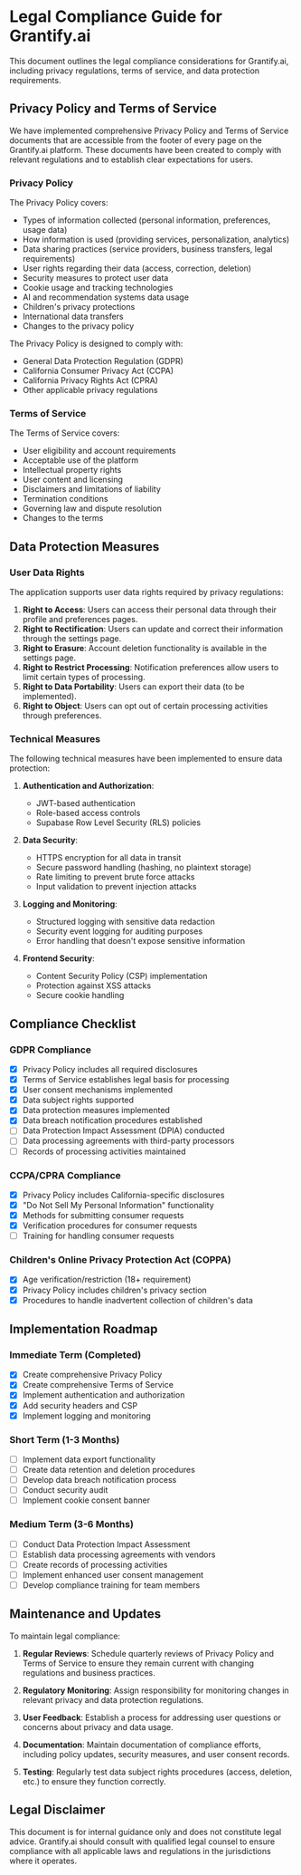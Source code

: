 # Legal Compliance Guide for Grantify.ai

This document outlines the legal compliance considerations for Grantify.ai, including privacy regulations, terms of service, and data protection requirements.

## Privacy Policy and Terms of Service

We have implemented comprehensive Privacy Policy and Terms of Service documents that are accessible from the footer of every page on the Grantify.ai platform. These documents have been created to comply with relevant regulations and to establish clear expectations for users.

### Privacy Policy

The Privacy Policy covers:

- Types of information collected (personal information, preferences, usage data)
- How information is used (providing services, personalization, analytics)
- Data sharing practices (service providers, business transfers, legal requirements)
- User rights regarding their data (access, correction, deletion)
- Security measures to protect user data
- Cookie usage and tracking technologies
- AI and recommendation systems data usage
- Children's privacy protections
- International data transfers
- Changes to the privacy policy

The Privacy Policy is designed to comply with:
- General Data Protection Regulation (GDPR)
- California Consumer Privacy Act (CCPA)
- California Privacy Rights Act (CPRA)
- Other applicable privacy regulations

### Terms of Service

The Terms of Service covers:

- User eligibility and account requirements
- Acceptable use of the platform
- Intellectual property rights
- User content and licensing
- Disclaimers and limitations of liability
- Termination conditions
- Governing law and dispute resolution
- Changes to the terms

## Data Protection Measures

### User Data Rights

The application supports user data rights required by privacy regulations:

1. **Right to Access**: Users can access their personal data through their profile and preferences pages.
2. **Right to Rectification**: Users can update and correct their information through the settings page.
3. **Right to Erasure**: Account deletion functionality is available in the settings page.
4. **Right to Restrict Processing**: Notification preferences allow users to limit certain types of processing.
5. **Right to Data Portability**: Users can export their data (to be implemented).
6. **Right to Object**: Users can opt out of certain processing activities through preferences.

### Technical Measures

The following technical measures have been implemented to ensure data protection:

1. **Authentication and Authorization**:
   - JWT-based authentication
   - Role-based access controls
   - Supabase Row Level Security (RLS) policies

2. **Data Security**:
   - HTTPS encryption for all data in transit
   - Secure password handling (hashing, no plaintext storage)
   - Rate limiting to prevent brute force attacks
   - Input validation to prevent injection attacks

3. **Logging and Monitoring**:
   - Structured logging with sensitive data redaction
   - Security event logging for auditing purposes
   - Error handling that doesn't expose sensitive information

4. **Frontend Security**:
   - Content Security Policy (CSP) implementation
   - Protection against XSS attacks
   - Secure cookie handling

## Compliance Checklist

### GDPR Compliance

- [x] Privacy Policy includes all required disclosures
- [x] Terms of Service establishes legal basis for processing
- [x] User consent mechanisms implemented
- [x] Data subject rights supported
- [x] Data protection measures implemented
- [x] Data breach notification procedures established
- [ ] Data Protection Impact Assessment (DPIA) conducted
- [ ] Data processing agreements with third-party processors
- [ ] Records of processing activities maintained

### CCPA/CPRA Compliance

- [x] Privacy Policy includes California-specific disclosures
- [x] "Do Not Sell My Personal Information" functionality
- [x] Methods for submitting consumer requests
- [x] Verification procedures for consumer requests
- [ ] Training for handling consumer requests

### Children's Online Privacy Protection Act (COPPA)

- [x] Age verification/restriction (18+ requirement)
- [x] Privacy Policy includes children's privacy section
- [x] Procedures to handle inadvertent collection of children's data

## Implementation Roadmap

### Immediate Term (Completed)

- [x] Create comprehensive Privacy Policy
- [x] Create comprehensive Terms of Service
- [x] Implement authentication and authorization
- [x] Add security headers and CSP
- [x] Implement logging and monitoring

### Short Term (1-3 Months)

- [ ] Implement data export functionality
- [ ] Create data retention and deletion procedures
- [ ] Develop data breach notification process
- [ ] Conduct security audit
- [ ] Implement cookie consent banner

### Medium Term (3-6 Months)

- [ ] Conduct Data Protection Impact Assessment
- [ ] Establish data processing agreements with vendors
- [ ] Create records of processing activities
- [ ] Implement enhanced user consent management
- [ ] Develop compliance training for team members

## Maintenance and Updates

To maintain legal compliance:

1. **Regular Reviews**: Schedule quarterly reviews of Privacy Policy and Terms of Service to ensure they remain current with changing regulations and business practices.

2. **Regulatory Monitoring**: Assign responsibility for monitoring changes in relevant privacy and data protection regulations.

3. **User Feedback**: Establish a process for addressing user questions or concerns about privacy and data usage.

4. **Documentation**: Maintain documentation of compliance efforts, including policy updates, security measures, and user consent records.

5. **Testing**: Regularly test data subject rights procedures (access, deletion, etc.) to ensure they function correctly.

## Legal Disclaimer

This document is for internal guidance only and does not constitute legal advice. Grantify.ai should consult with qualified legal counsel to ensure compliance with all applicable laws and regulations in the jurisdictions where it operates.